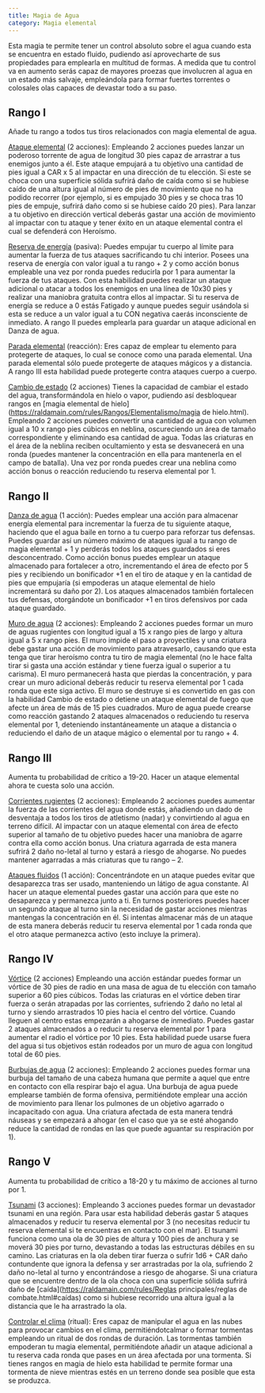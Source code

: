 ```yaml
---
title: Magia de Agua
category: Magia elemental
---
```


Esta magia te permite tener un control absoluto sobre el agua cuando esta se encuentra en estado fluido, pudiendo así aprovecharte de sus propiedades para emplearla en multitud de formas. A medida que tu control va en aumento serás capaz de mayores proezas que involucren al agua en un estado más salvaje, empleándola para formar fuertes torrentes o colosales olas capaces de devastar todo a su paso.

## Rango I 

Añade tu rango a todos tus tiros relacionados con magia elemental de agua.

<u>Ataque elemental</u> (2 acciones): Empleando 2 acciones puedes lanzar un poderoso torrente de agua de longitud 30 pies capaz de arrastrar a tus enemigos junto a él. Este ataque empujará a tu objetivo una cantidad de pies igual a CAR x 5 al impactar en una dirección de tu elección. Si este se choca con una superficie sólida sufrirá daño de caída como si se hubiese caído de una altura igual al número de pies de movimiento que no ha podido recorrer (por ejemplo, si es empujado 30 pies y se choca tras 10 pies de empuje, sufrirá daño como si se hubiese caído 20 pies). Para lanzar a tu objetivo en dirección vertical deberás gastar una acción de movimiento al impactar con tu ataque y tener éxito en un ataque elemental contra el cual se defenderá con Heroísmo.

<u>Reserva de energía</u> (pasiva): Puedes empujar tu cuerpo al límite para aumentar la fuerza de tus ataques sacrificando tu chi interior. Posees una reserva de energía con valor igual a tu rango + 2 y como acción bonus empleable una vez por ronda puedes reducirla por 1 para aumentar la fuerza de tus ataques. Con esta habilidad puedes realizar un ataque adicional o atacar a todos los enemigos en una línea de 10x30 pies y realizar una maniobra gratuita contra ellos al impactar. Si tu reserva de energía se reduce a 0 estás Fatigado y aunque puedes seguir usándola si esta se reduce a un valor igual a tu CON negativa caerás inconsciente de inmediato. A rango II puedes emplearla para guardar un ataque adicional en Danza de agua.

<u>Parada elemental</u> (reacción): Eres capaz de emplear tu elemento para protegerte de ataques, lo cual se conoce como una parada elemental. Una parada elemental sólo puede protegerte de ataques mágicos y a distancia. A rango III esta habilidad puede protegerte contra ataques cuerpo a cuerpo.

<u>Cambio de estado</u> (2 acciones) Tienes la capacidad de cambiar el estado del agua, transformándola en hielo o vapor, pudiendo así desbloquear rangos en [magia elemental de hielo](https://raldamain.com/rules/Rangos/Elementalismo/magia de hielo.html). Empleando 2 acciones puedes convertir una cantidad de agua con volumen igual a 10 x rango pies cúbicos en neblina, oscureciendo un área de tamaño correspondiente y eliminando esa cantidad de agua. Todas las criaturas en el área de la neblina reciben ocultamiento y esta se desvanecerá en una ronda (puedes mantener la concentración en ella para mantenerla en el campo de batalla). Una vez por ronda puedes crear una neblina como acción bonus o reacción reduciendo tu reserva elemental por 1.

## Rango II

<u>Danza de agua</u> (1 acción): Puedes emplear una acción para almacenar energía elemental para incrementar la fuerza de tu siguiente ataque, haciendo que el agua baile en torno a tu cuerpo para reforzar tus defensas. Puedes guardar así un número máximo de ataques igual a tu rango de magia elemental + 1 y perderás todos los ataques guardados si eres desconcentrado. Como acción bonus puedes emplear un ataque almacenado para fortalecer a otro, incrementando el área de efecto por 5 pies y recibiendo un bonificador +1 en el tiro de ataque y en la cantidad de pies que empujaría (si empoderas un ataque elemental de hielo incrementará su daño por 2). Los ataques almacenados también fortalecen tus defensas, otorgándote un bonificador +1 en tiros defensivos por cada ataque guardado. 

<u>Muro de agua</u> (2 acciones): Empleando 2 acciones puedes formar un muro de aguas rugientes con longitud igual a 15 x rango pies de largo y altura igual a 5 x rango pies. El muro impide el paso a proyectiles y una criatura debe gastar una acción de movimiento para atravesarlo, causando que esta tenga que tirar heroísmo contra tu tiro de magia elemental (no le hace falta tirar si gasta una acción estándar y tiene fuerza igual o superior a tu carisma). El muro permanecerá hasta que pierdas la concentración, y para crear un muro adicional deberás reducir tu reserva elemental por 1 cada ronda que este siga activo. El muro se destruye si es convertido en gas con la habilidad Cambio de estado o detiene un ataque elemental de fuego que afecte un área de más de 15 pies cuadrados. Muro de agua puede crearse como reacción gastando 2 ataques almacenados o reduciendo tu reserva elemental por 1, deteniendo instantáneamente un ataque a distancia o reduciendo el daño de un ataque mágico o elemental por  tu rango + 4.

## Rango III

Aumenta tu probabilidad de crítico a 19-20. Hacer un ataque elemental ahora te cuesta solo una acción.

<u>Corrientes rugientes</u> (2 acciones): Empleando 2 acciones puedes aumentar la fuerza de las corrientes del agua donde estás, añadiendo un dado de desventaja a todos los tiros de atletismo (nadar) y convirtiendo al agua en terreno difícil. Al impactar con un ataque elemental con área de efecto superior al tamaño de tu objetivo puedes hacer una maniobra de agarre contra ella como acción bonus. Una criatura agarrada de esta manera sufrirá 2 daño no-letal al turno y estará a riesgo de ahogarse. No puedes mantener agarradas a más criaturas que tu rango – 2. 

<u>Ataques fluidos</u> (1 acción): Concentrándote en un ataque puedes evitar que desaparezca tras ser usado, manteniendo un látigo de agua constante. Al hacer un ataque elemental puedes gastar una acción para que este no desaparezca y permanezca junto a ti. En turnos posteriores puedes hacer un segundo ataque al turno sin la necesidad de gastar acciones mientras mantengas la concentración en él. Si intentas almacenar más de un ataque de esta manera deberás reducir tu reserva elemental por 1 cada ronda que el otro ataque permanezca activo (esto incluye la primera). 

## Rango IV

<u>Vórtice</u> (2 acciones) Empleando una acción estándar puedes formar un vórtice de 30 pies de radio en una masa de agua de tu elección con tamaño superior a 60 pies cúbicos. Todas las criaturas en el vórtice deben tirar fuerza o serán atrapadas por las corrientes, sufriendo 2 daño no letal al turno y siendo arrastrados 10 pies hacia el centro del vórtice. Cuando lleguen al centro estas empezarán a ahogarse de inmediato. Puedes gastar 2 ataques almacenados a o reducir tu reserva elemental por 1 para aumentar el radio el vórtice por 10 pies. Esta habilidad puede usarse fuera del agua si tus objetivos están rodeados por un muro de agua con longitud total de 60 pies.

<u>Burbujas de agua</u> (2 acciones): Empleando 2 acciones puedes formar una burbuja del tamaño de una cabeza humana que permite a aquel que entre en contacto con ella respirar bajo el agua. Una burbuja de agua puede emplearse también de forma ofensiva, permitiéndote emplear una acción de movimiento para llenar los pulmones de un objetivo agarrado o incapacitado con agua. Una criatura afectada de esta manera tendrá náuseas y se empezará a ahogar (en el caso que ya se esté ahogando reduce la cantidad de rondas en las que puede aguantar su respiración por 1).

## Rango V

Aumenta tu probabilidad de crítico a 18-20 y tu máximo de acciones al turno por 1.

<u>Tsunami</u> (3 acciones): Empleando 3 acciones puedes formar un devastador tsunami en una región. Para usar esta habilidad deberás gastar 5 ataques almacenados y reducir tu reserva elemental por 3 (no necesitas reducir tu reserva elemental si te encuentras en contacto con el mar). El tsunami funciona como una ola de 30 pies de altura y 100 pies de anchura y se moverá 30 pies por turno, devastando a todas las estructuras débiles en su camino. Las criaturas en la ola deben tirar fuerza o sufrir 1d6 + CAR daño contundente que ignora la defensa y ser arrastradas por la ola, sufriendo 2 daño no-letal al turno y encontrándose a riesgo de ahogarse. Si una criatura que se encuentre dentro de la ola choca con una superficie sólida sufrirá daño de [caída](https://raldamain.com/rules/Reglas principales/reglas de combate.html#caídas) como si hubiese recorrido una altura igual a la distancia que le ha arrastrado la ola.

<u>Controlar el clima</u> (ritual): Eres capaz de manipular el agua en las nubes para provocar cambios en el clima, permitiéndotcalmar o formar tormentas empleando un ritual de dos rondas de duración. Las tormentas también empoderan tu magia elemental, permitiéndote añadir un ataque adicional a tu reserva cada ronda que pases en un área afectada por una tormenta. Si tienes rangos en magia de hielo esta habilidad te permite formar una tormenta de nieve mientras estés en un terreno donde sea posible que esta se produzca.

